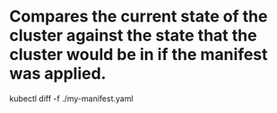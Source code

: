 
# Compares the current state of the cluster against the state that the cluster would be in if the manifest was applied.
kubectl diff -f ./my-manifest.yaml